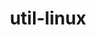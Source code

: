 ---
title: "util-linux"
layout: cache
categories: [package, develop]
meta: {"compilers": ["gcc@11.4.0"], "num_specs": 15, "num_specs_by_stack": {"e4s": 7, "root": 15, "tutorial": 8}, "oss": ["ubuntu22.04"], "platforms": ["linux"], "stacks": ["e4s", "root", "tutorial"], "targets": ["x86_64_v3"], "versions": ["2.40.2"]}
spec_details: [{"compiler": "gcc@11.4.0", "hash": "3oqgzdrblppjznhfds2m7w63o7wnvf5k", "os": "ubuntu22.04", "platform": "linux", "size": "-", "stacks": ["root", "tutorial"], "target": "x86_64_v3", "variants": ["~bash", "build_system=autotools", "patches:=040a650"], "versions": ["2.40.2"]}, {"compiler": "gcc@11.4.0", "hash": "6vjzl77n5cktetf2yiae57dx42zfsa6p", "os": "ubuntu22.04", "platform": "linux", "size": "-", "stacks": ["root", "tutorial"], "target": "x86_64_v3", "variants": ["~bash", "build_system=autotools", "patches:=040a650"], "versions": ["2.40.2"]}, {"compiler": "gcc@11.4.0", "hash": "7zuvqbjkvfnq3iriofcdohwvicpozuzm", "os": "ubuntu22.04", "platform": "linux", "size": "-", "stacks": ["root", "tutorial"], "target": "x86_64_v3", "variants": ["~bash", "build_system=autotools", "patches:=040a650"], "versions": ["2.40.2"]}, {"compiler": "gcc@11.4.0", "hash": "a2pwgkoj23z7q6q6k3ozrpyxdxsnavh3", "os": "ubuntu22.04", "platform": "linux", "size": "-", "stacks": ["e4s", "root"], "target": "x86_64_v3", "variants": ["~bash", "build_system=autotools", "patches:=040a650"], "versions": ["2.40.2"]}, {"compiler": "gcc@11.4.0", "hash": "bns5ve5u6jthdwlnx3qyrzxhgprxiwju", "os": "ubuntu22.04", "platform": "linux", "size": "-", "stacks": ["e4s", "root"], "target": "x86_64_v3", "variants": ["~bash", "build_system=autotools", "patches:=040a650"], "versions": ["2.40.2"]}, {"compiler": "gcc@11.4.0", "hash": "gv6ajahnygwoltnwjfly2ik6q5px6j4x", "os": "ubuntu22.04", "platform": "linux", "size": "-", "stacks": ["e4s", "root"], "target": "x86_64_v3", "variants": ["~bash", "build_system=autotools", "patches:=040a650"], "versions": ["2.40.2"]}, {"compiler": "gcc@11.4.0", "hash": "irx5gncuzezbm3wqfk65kdpqf2inwims", "os": "ubuntu22.04", "platform": "linux", "size": "-", "stacks": ["e4s", "root"], "target": "x86_64_v3", "variants": ["~bash", "build_system=autotools", "patches:=040a650"], "versions": ["2.40.2"]}, {"compiler": "gcc@11.4.0", "hash": "k2wnzgq5nkwmycixdsuc4jxax2bytvby", "os": "ubuntu22.04", "platform": "linux", "size": "-", "stacks": ["root", "tutorial"], "target": "x86_64_v3", "variants": ["~bash", "build_system=autotools", "patches:=040a650"], "versions": ["2.40.2"]}, {"compiler": "gcc@11.4.0", "hash": "lt7idnrjmkyqcndiieqn6evxbt2ufmkl", "os": "ubuntu22.04", "platform": "linux", "size": "-", "stacks": ["root", "tutorial"], "target": "x86_64_v3", "variants": ["~bash", "build_system=autotools", "patches:=040a650"], "versions": ["2.40.2"]}, {"compiler": "gcc@11.4.0", "hash": "qrpslppe7juljmtmfjbemcbsag5exsae", "os": "ubuntu22.04", "platform": "linux", "size": "-", "stacks": ["root", "tutorial"], "target": "x86_64_v3", "variants": ["~bash", "build_system=autotools", "patches:=040a650"], "versions": ["2.40.2"]}, {"compiler": "gcc@11.4.0", "hash": "ryccoic6epwagrvdl3xwlem4libundsy", "os": "ubuntu22.04", "platform": "linux", "size": "-", "stacks": ["root", "tutorial"], "target": "x86_64_v3", "variants": ["~bash", "build_system=autotools", "patches:=040a650"], "versions": ["2.40.2"]}, {"compiler": "gcc@11.4.0", "hash": "ti6pvl65nvigredzlqc4f76km5g5mmfj", "os": "ubuntu22.04", "platform": "linux", "size": "-", "stacks": ["e4s", "root"], "target": "x86_64_v3", "variants": ["~bash", "build_system=autotools", "patches:=040a650"], "versions": ["2.40.2"]}, {"compiler": "gcc@11.4.0", "hash": "ua7p2umfqwnd4vs4xbxgxcktoe5dyg2u", "os": "ubuntu22.04", "platform": "linux", "size": "-", "stacks": ["e4s", "root"], "target": "x86_64_v3", "variants": ["~bash", "build_system=autotools", "patches:=040a650"], "versions": ["2.40.2"]}, {"compiler": "gcc@11.4.0", "hash": "umimckgbnghatqp5nioicmtovraq3gyo", "os": "ubuntu22.04", "platform": "linux", "size": "-", "stacks": ["e4s", "root"], "target": "x86_64_v3", "variants": ["~bash", "build_system=autotools", "patches:=040a650"], "versions": ["2.40.2"]}, {"compiler": "gcc@11.4.0", "hash": "vngo66lhbnu2xqywfxier7vyu3okdoba", "os": "ubuntu22.04", "platform": "linux", "size": "-", "stacks": ["root", "tutorial"], "target": "x86_64_v3", "variants": ["~bash", "build_system=autotools", "patches:=040a650"], "versions": ["2.40.2"]}]
---